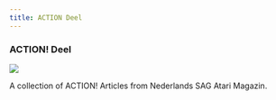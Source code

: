 ```yaml
---
title: ACTION Deel
---
```

### ACTION! Deel  
  
![](attachments/actiondeel.gif)  
  
A collection of ACTION! Articles from Nederlands SAG Atari Magazin.  
